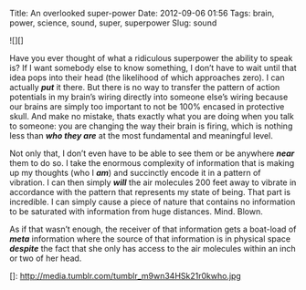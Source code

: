 Title: An overlooked super-power
Date: 2012-09-06 01:56
Tags: brain, power, science, sound, super, superpower
Slug: sound

![][]

Have you ever thought of what a ridiculous superpower the ability to
speak is? If I want somebody else to know something, I don’t have to
wait until that idea pops into their head (the likelihood of which
approaches zero). I can actually ***put*** it there. But there is no way
to transfer the pattern of action potentials in my brain’s wiring
directly into someone else’s wiring because our brains are simply too
important to not be 100% encased in protective skull. And make no
mistake, thats exactly what you are doing when you talk to someone: you
are changing the way their brain is firing, which is nothing less
than ***who they are*** at the most fundamental and meaningful level.

Not only that, I don’t even have to be able to see them or be anywhere
***near*** them to do so. I take the enormous complexity of information
that is making up my thoughts (who I ***am***) and succinctly encode it
in a pattern of vibration. I can then simply ***will*** the air
molecules 200 feet away to vibrate in accordance with the pattern that
represents my state of being. That part is incredible. I can simply
cause a piece of nature that contains no information to be saturated
with information from huge distances. Mind. Blown.

As if that wasn’t enough, the receiver of that information gets a
boat-load of ***meta*** information where the source of that information
is in physical space ***despite*** the fact that she only has access to
the air molecules within an inch or two of her head.

  []: http://media.tumblr.com/tumblr_m9wn34HSk21r0kwho.jpg
